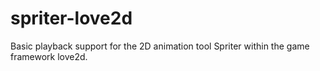spriter-love2d
==============

Basic playback support for the 2D animation tool Spriter within the game framework love2d.